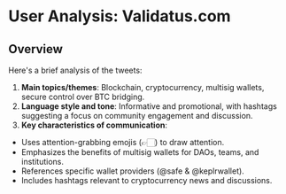 # User Analysis: Validatus.com

## Overview

Here's a brief analysis of the tweets:

1. **Main topics/themes**: Blockchain, cryptocurrency, multisig wallets, secure control over BTC bridging.
2. **Language style and tone**: Informative and promotional, with hashtags suggesting a focus on community engagement and discussion.
3. **Key characteristics of communication**:
* Uses attention-grabbing emojis (👉🏻) to draw attention.
* Emphasizes the benefits of multisig wallets for DAOs, teams, and institutions.
* References specific wallet providers (@safe & @keplrwallet).
* Includes hashtags relevant to cryptocurrency news and discussions.